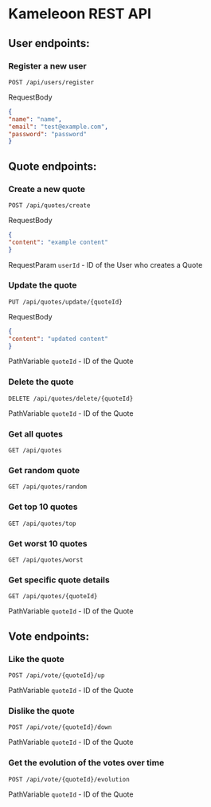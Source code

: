 # Kameleoon REST API

## User endpoints:

### Register a new user

```http request
POST /api/users/register
```

RequestBody
```json
{
"name": "name",
"email": "test@example.com",
"password": "password"
}
```

## Quote endpoints:

### Create a new quote

```http request
POST /api/quotes/create
```

RequestBody
```json
{
"content": "example content"
}
```
RequestParam
`userId` - ID of the User who creates a Quote

### Update the quote

```http request
PUT /api/quotes/update/{quoteId}
```
RequestBody
```json
{
"content": "updated content"
}
```
PathVariable
`quoteId` - ID of the Quote

### Delete the quote

```http request
DELETE /api/quotes/delete/{quoteId}
```
PathVariable
`quoteId` - ID of the Quote

### Get all quotes

```http request
GET /api/quotes
```

### Get random quote

```http request
GET /api/quotes/random
```

### Get top 10 quotes

```http request
GET /api/quotes/top
```

### Get worst 10 quotes

```http request
GET /api/quotes/worst
```

### Get specific quote details

```http request
GET /api/quotes/{quoteId}
```
PathVariable
`quoteId` - ID of the Quote

## Vote endpoints:

### Like the quote

```http request
POST /api/vote/{quoteId}/up
```
PathVariable
`quoteId` - ID of the Quote

### Dislike the quote

```http request
POST /api/vote/{quoteId}/down
```
PathVariable
`quoteId` - ID of the Quote

### Get the evolution of the votes over time

```http request
POST /api/vote/{quoteId}/evolution
```
PathVariable
`quoteId` - ID of the Quote
